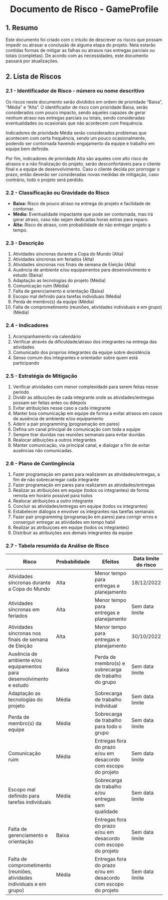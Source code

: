 <div align="center">

# Documento de Risco - GameProfile

</div>

## 1. Resumo
Este documento foi criado com o intuito de descrever os riscos que possam impedir ou atrasar a conclusão de alguma etapa do projeto. Nela estarão contidas formas de mitigar as falhas ou atrasos nas entregas parciais ou totais (completas). De acordo com as necessidades, este documento passará por atualizações.

## 2. Lista de Riscos
### 2.1 - Identificador de Risco - número ou nome descritivo 
Os riscos neste documento serão divididos em ordem de prioridade “Baixa”, “Média” e “Alta”. O identificador de risco com prioridade Baixa, serão considerados com pouco impacto, sendo aqueles capazes de gerar nenhum atraso nas entregas parciais ou totais, sendo consideradas eventualidades ou ocasionais que não acontecem com frequência.

Indicadores de prioridade Média serão considerados problemas que acontecem com certa frequência, sendo um pouco ocasionalmente, podendo ser contornada havendo engajamento da equipe e trabalho em equipe bem definida.

Por fim, indicadores de prioridade Alta são aqueles com alto risco de atrasos e a não finalização do projeto, serão desconfortáveis para o cliente final e a equipe de desenvolvimento. Caso o cliente decida por prorrogar o prazo, então deverão ser consideradas novas medidas de mitigação, caso contrário, todo o projeto será perdido.

### 2.2 - Classificação ou Gravidade do Risco
- **Baixa:** Risco de pouco atraso na entrega do projeto e facilidade de contornar.
- **Média:** Eventualidade impactante que pode ser contornada, mas irá gerar atraso, caso não sejam dedicadas horas extras para reparo.
- **Alta:** Risco de atraso, com probabilidade de não entregar projeto a tempo.

### 2.3 - Descrição
1. Atividades síncronas durante a Copa do Mundo (Alta)
2. Atividades síncronas em feriados (Alta)
3. Atividades síncronas nos finais de semana de Eleição (Alta)
4. Ausência de ambiente e/ou equipamentos para desenvolvimento e estudo (Baixa)
5. Adaptação as tecnologias do projeto (Média)
6. Comunicação ruim (Média)
7. Falta de gerenciamento e orientação (Baixa)
8. Escopo mal definido para tarefas individuais (Média)
9. Perda de membro(s) da equipe (Média)
10. Falta de comprometimento (reuniões, atividades individuais e em grupo) (Média)

### 2.4 - Indicadores
1. Acompanhamento via calendário
2. Verificar através da dificuldade/atraso dos integrantes na entrega das atividades
3. Comunicado dos proprios integrantes da equipe sobre desistência
4. Senso comum dos integrantes e orientador sobre quem está participando

### 2.5 - Estratégia de Mitigação
1. Verificar atividades com menor complexidade para serem feitas nesse período
2. Dividir as atibuições de cada integrante onde as atividades/entregas possam ser feitas antes ou ddepois
3. Evitar atribuições nesse caso a cada integrante
4. Manter boa comunicaçãp em equipe de forma a evitar atrasos em casos de ausência de ambiente e/ou equipamento
5. Aderir a pair programming (programação em pares)
6. Defina um canal principal de comunicação com toda a equipe
7. Sempre tirar duvidas nas reuniões semanais para evitar duvidas
8. Realocar atibuições a outros integrantes
9. Manter comunicação, via principal canal, e dialogar a fim de evitar ausências não comunicadas.

### 2.6 - Plano de Contingência
1. Fazer programação em pares para realizarem as atividades/entregas, a fim de não sobrecarregar cada integrante
2. Fazer programação em pares para realizarem as atividades/entregas
3. Realizar as atribuições em equipe (todos os integrantes) de forma remota em horário possível para todos
4. Realocar atribuições a outro integrante
5. Concluir as atividades/entregas em equipe (todos os integrantes)
6. Estabelecer diálogos e envolver os integrantes nas tarefas semanais 
7. Fazer pair programming (programação em pares) para corrigir erros e conserguir entregar as atividades em tempo habil
8. Realizar as atribuiçoes em equipe (todos os integrantes)
9. Distribuir as atribuições aos demais integrantes da equipe

### 2.7 - Tabela resumida da Análise de Risco

| Risco  | Probabilidade   | Efeitos   |   Data limite do risco   |   
| ------- | -------- | -------- |  -------- | 
| Atividades síncronas durante a Copa do Mundo   | Alta | Menor tempo para entregas e planejamento  | 18/12/2022    |
| Atividades síncronas em feriados  | Alta | Menor tempo para entregas e planejamento  | Sem data limite    |
| Atividades síncronas nos finais de semana de Eleição  | Alta | Menor tempo para entregas e planejamento  | 30/10/2022    |
| Ausência de ambiente e/ou equipamentos para desenvolvimento e estudo  | Baixa | Perda de membro(s) e sobrecarga de trabalho do grupo   | Sem data limite    |
| Adaptação as tecnologias do projeto   |  Média    | Sobrecarga de trabalho individual    | Sem data limite    |
| Perda de membro(s) da equipe |  Média | Sobrecarga de trabalho para todo o grupo | Sem data limite    |
| Comunicação ruim | Média | Entregas fora do prazo e/ou em desacordo com escopo do projeto | Sem data limite |
| Escopo mal definido para tarefas individuais | Média | Sobrecarga de trabalho e/ou entregas sem qualidade | Sem data limite |
| Falta de gerenciamento e orientação | Baixa | Entregas fora do prazo e/ou em desacordo com escopo do projeto | Sem data limite |
| Falta de comprometimento (reuniões, atividades individuais e em grupo) | Média | Entregas fora do prazo e/ou em desacordo com escopo do projeto | Sem data limite |

